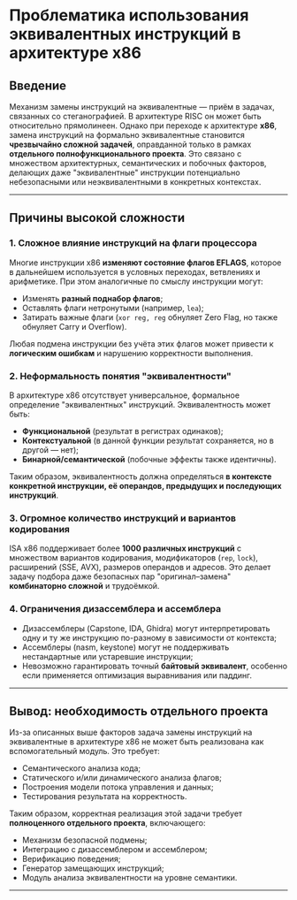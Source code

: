 # Проблематика использования эквивалентных инструкций в архитектуре x86

## Введение

Механизм замены инструкций на эквивалентные — приём в задачах, связанных со стеганографией. В архитектуре RISC он может быть относительно прямолинеен. Однако при переходе к архитектуре **x86**, замена инструкций на формально эквивалентные становится **чрезвычайно сложной задачей**, оправданной только в рамках **отдельного полнофункционального проекта**. Это связано с множеством архитектурных, семантических и побочных факторов, делающих даже "эквивалентные" инструкции потенциально небезопасными или неэквивалентными в конкретных контекстах.

---

## Причины высокой сложности

### 1. Сложное влияние инструкций на флаги процессора

Многие инструкции x86 **изменяют состояние флагов EFLAGS**, которое в дальнейшем используется в условных переходах, ветвлениях и арифметике. При этом аналогичные по смыслу инструкции могут:

- Изменять **разный поднабор флагов**;
- Оставлять флаги нетронутыми (например, `lea`);
- Затирать важные флаги (`xor reg, reg` обнуляет Zero Flag, но также обнуляет Carry и Overflow).

Любая подмена инструкции без учёта этих флагов может привести к **логическим ошибкам** и нарушению корректности выполнения.


### 2. Неформальность понятия "эквивалентности"

В архитектуре x86 отсутствует универсальное, формальное определение "эквивалентных" инструкций. Эквивалентность может быть:

- **Функциональной** (результат в регистрах одинаков);
- **Контекстуальной** (в данной функции результат сохраняется, но в другой — нет);
- **Бинарной/семантической** (побочные эффекты также идентичны).

Таким образом, эквивалентность должна определяться **в контексте конкретной инструкции, её операндов, предыдущих и последующих инструкций**.

### 3. Огромное количество инструкций и вариантов кодирования

ISA x86 поддерживает более **1000 различных инструкций** с множеством вариантов кодирования, модификаторов (`rep`, `lock`), расширений (SSE, AVX), размеров операндов и адресов. Это делает задачу подбора даже безопасных пар "оригинал–замена" **комбинаторно сложной** и трудоёмкой.

### 4. Ограничения дизассемблера и ассемблера

- Дизассемблеры (Capstone, IDA, Ghidra) могут интерпретировать одну и ту же инструкцию по-разному в зависимости от контекста;
- Ассемблеры (nasm, keystone) могут не поддерживать нестандартные или устаревшие инструкции;
- Невозможно гарантировать точный **байтовый эквивалент**, особенно если применяется оптимизация выравнивания или паддинг.

---

## Вывод: необходимость отдельного проекта

Из-за описанных выше факторов задача замены инструкций на эквивалентные в архитектуре x86 не может быть реализована как вспомогательный модуль. Это требует:

- Семантического анализа кода;
- Статического и/или динамического анализа флагов;
- Построения модели потока управления и данных;
- Тестирования результата на корректность.

Таким образом, корректная реализация этой задачи требует **полноценного отдельного проекта**, включающего:

- Механизм безопасной подмены;
- Интеграцию с дизассемблером и ассемблером;
- Верификацию поведения;
- Генератор замещающих инструкций;
- Модуль анализа эквивалентности на уровне семантики.

---


